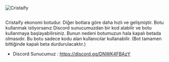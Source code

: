 ![Cristaify](https://i.hizliresim.com/9835p3a.png)

##
Cristaify ekonomi botudur. Diğer botlara göre daha hızlı ve gelişmiştir. Botu kullanmak istiyorsanız Discord sunucumuzdan bir kod alabilir ve botu kullanmaya başlayabilirsiniz. Bunun nedeni botumuzun hala kapalı betada olmasıdır. Bu botu sadece kodu alan kullanıcılar kullanabilir. (Bot tamamen bittiğinde kapalı beta durdurulacaktır.)
- Discord Sunucumuz : https://discord.gg/DNWK4FBAzY
